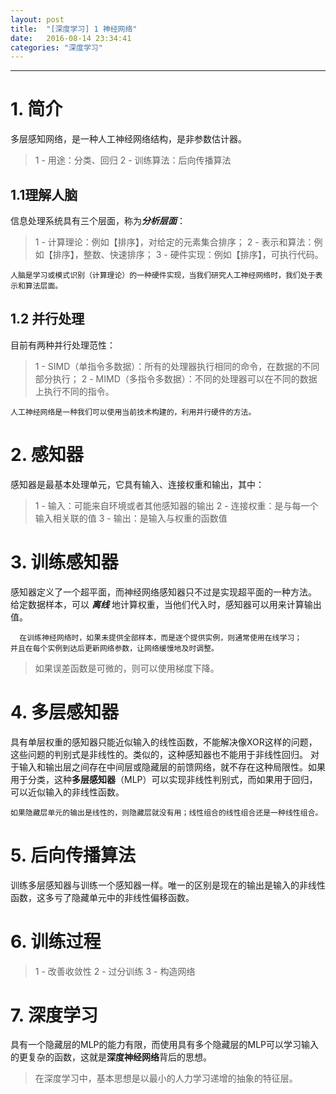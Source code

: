 ```yaml
---
layout: post
title:  "[深度学习] 1 神经网络"
date:   2016-08-14 23:34:41
categories: "深度学习"
---
```


------
# 1. 简介

多层感知网络，是一种人工神经网络结构，是非参数估计器。
> 1 - 用途：分类、回归
> 2 - 训练算法：后向传播算法

## 1.1理解人脑
信息处理系统具有三个层面，称为***分析层面***：
> 1 - 计算理论：例如【排序】，对给定的元素集合排序；
> 2 - 表示和算法：例如【排序】，整数、快速排序；
> 3 - 硬件实现：例如【排序】，可执行代码。

    人脑是学习或模式识别（计算理论）的一种硬件实现，当我们研究人工神经网络时，我们处于表示和算法层面。

## 1.2 并行处理
目前有两种并行处理范性： 
> 1  - SIMD（单指令多数据）：所有的处理器执行相同的命令，在数据的不同部分执行；
> 2  - MIMD（多指令多数据）：不同的处理器可以在不同的数据上执行不同的指令。
    
    人工神经网络是一种我们可以使用当前技术构建的，利用并行硬件的方法。

# 2. 感知器
感知器是最基本处理单元，它具有输入、连接权重和输出，其中：
> 1 - 输入：可能来自环境或者其他感知器的输出
> 2 - 连接权重：是与每一个输入相关联的值
> 3 - 输出：是输入与权重的函数值

# 3. 训练感知器
感知器定义了一个超平面，而神经网络感知器只不过是实现超平面的一种方法。
给定数据样本，可以 ***离线*** 地计算权重，当他们代入时，感知器可以用来计算输出值。

      在训练神经网络时，如果未提供全部样本，而是逐个提供实例，则通常使用在线学习；
    并且在每个实例到达后更新网络参数，让网络缓慢地及时调整。

> 如果误差函数是可微的，则可以使用梯度下降。

# 4. 多层感知器
具有单层权重的感知器只能近似输入的线性函数，不能解决像XOR这样的问题，这些问题的判别式是非线性的。类似的，这种感知器也不能用于非线性回归。
对于输入和输出层之间存在中间层或隐藏层的前馈网络，就不存在这种局限性。如果用于分类，这种**多层感知器**（MLP）可以实现非线性判别式，而如果用于回归，可以近似输入的非线性函数。

    如果隐藏层单元的输出是线性的，则隐藏层就没有用；线性组合的线性组合还是一种线性组合。

# 5. 后向传播算法
训练多层感知器与训练一个感知器一样。唯一的区别是现在的输出是输入的非线性函数，这多亏了隐藏单元中的非线性偏移函数。

# 6. 训练过程
> 1 - 改善收敛性
> 2 - 过分训练
> 3 - 构造网络

# 7. 深度学习
具有一个隐藏层的MLP的能力有限，而使用具有多个隐藏层的MLP可以学习输入的更复杂的函数，这就是**深度神经网络**背后的思想。
> 在深度学习中，基本思想是以最小的人力学习递增的抽象的特征层。
